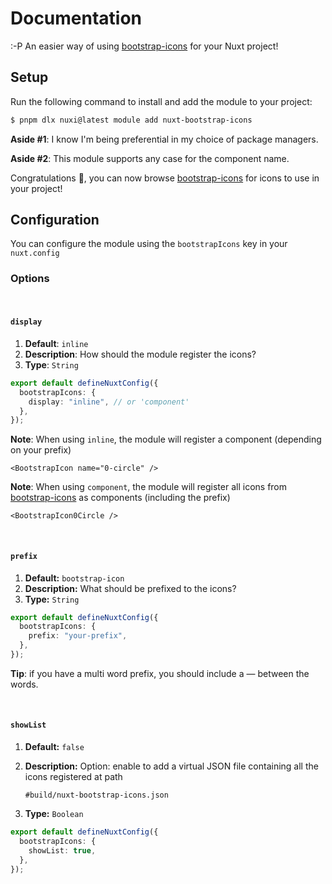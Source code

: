 # Documentation

:-P An easier way of using [bootstrap-icons](https://icons.getbootstrap.com) for your Nuxt project!

## Setup

Run the following command to install and add the module to your project:

```bash
$ pnpm dlx nuxi@latest module add nuxt-bootstrap-icons
```

**Aside #1**: I know I'm being preferential in my choice of package managers.

**Aside #2**: This module supports any case for the component name.

Congratulations 🎉, you can now browse [bootstrap-icons](https://icons.getbootstrap.com) for icons to use in your project!

## Configuration

You can configure the module using the `bootstrapIcons` key in your `nuxt.config`

### Options

<br>

#### `display`

1. **Default**: `inline`
2. **Description**: How should the module register the icons?
3. **Type**: `String`

```ts
export default defineNuxtConfig({
  bootstrapIcons: {
    display: "inline", // or 'component'
  },
});
```

**Note**: When using `inline`, the module will register a component (depending on your prefix)

```vue
<BootstrapIcon name="0-circle" />
```

**Note**: When using `component`, the module will register all icons from [bootstrap-icons](https://icons.getboostrap.com) as components (including the prefix)

```vue
<BootstrapIcon0Circle />
```

<br>

#### `prefix`

1. **Default:** `bootstrap-icon`
2. **Description:** What should be prefixed to the icons?
3. **Type:** `String`

```ts
export default defineNuxtConfig({
  bootstrapIcons: {
    prefix: "your-prefix",
  },
});
```

**Tip**: if you have a multi word prefix, you should include a &mdash; between the words.

<br>

#### `showList`

1. **Default:** `false`
2. **Description:** Option: enable to add a virtual JSON file containing all the icons registered at path

   `#build/nuxt-bootstrap-icons.json`

3. **Type:** `Boolean`

```ts
export default defineNuxtConfig({
  bootstrapIcons: {
    showList: true,
  },
});
```
